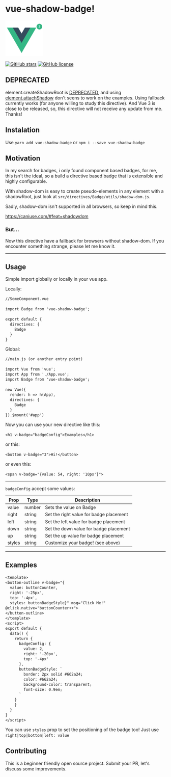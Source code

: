 # vue-shadow-badge!

![logo](https://github.com/WandersonAlves/vue-shadow-badge/blob/master/prints/vue-badge.png?raw=true)

[![GitHub stars](https://img.shields.io/github/stars/WandersonAlves/vue-shadow-badge.svg?style=flat-square)](https://github.com/WandersonAlves/vue-shadow-badge/stargazers)
[![GitHub license](https://img.shields.io/github/license/WandersonAlves/vue-shadow-badge.svg?style=flat-square)](https://github.com/WandersonAlves/vue-shadow-badge)

## DEPRECATED

element.createShadowRoot is [DEPRECATED](https://developer.mozilla.org/en-US/docs/Web/API/Element/createShadowRoot), and using [element.attachShadow](https://developer.mozilla.org/en-US/docs/Web/API/Element/attachShadow) don't seens to work on the examples. Using fallback currently works (for anyone willing to study this directive). And Vue 3 is close to be released, so, this directive will not receive any update from me. Thanks!


## Instalation

Use `yarn add vue-shadow-badge` or `npm i --save vue-shadow-badge`

## Motivation

In my search for badges, i only found component based badges, for me, this isn't the ideal, so a build a directive based badge that is extensible and highly configurable.

With shadow-dom is easy to create pseudo-elements in any element with a shadowRoot, just look at `src/directives/Badge/utils/shadow-dom.js`.

Sadly, shadow-dom isn't supported in all browsers, so keep in mind this.

https://caniuse.com/#feat=shadowdom

### But...

Now this directive have a fallback for browsers without shadow-dom. If you encounter something strange, please let me know it.

___

## Usage

Simple import globally or locally in your vue app.

Locally:

```
//SomeComponent.vue

import Badge from 'vue-shadow-badge';

export default {
  directives: {
    Badge
  }
}
```

Global:

```
//main.js (or another entry point)

import Vue from 'vue';
import App from './App.vue';
import Badge from 'vue-shadow-badge';

new Vue({
  render: h => h(App),
  directives: {
    Badge
  }
}).$mount('#app')
```

Now you can use your new directive like this:

`<h1 v-badge="badgeConfig">Examples</h1>`

or this:

`<button v-badge="3">Hi!</button>`

or even this:

`<span v-badge="{value: 54, right: '10px'}">`

___

`badgeConfig` accept some values:

| Prop   | Type   | Description                             |
|--------|--------|-----------------------------------------|
| value  | number | Sets the value on Badge                 |
| right  | string | Set the right value for badge placement |
| left   | string | Set the left value for badge placement  |
| down   | string | Set the down value for badge placement  |
| up     | string | Set the up value for badge placement    |
| styles | string | Customize your badge! (see above)       |

___

## Examples

```
<template>
<button-outline v-badge="{
  value: buttonCounter,
  right: '-25px',
  top: '-4px',
  styles: buttonBadgeStyle}" msg="Click Me!" @click.native="buttonCounter++">
</button-outline>
</template>
<script>
export default {
  data() {
    return {
      badgeConfig: {
        value: 2,
        right: '-20px',
        top: '-4px'
      },
      buttonBadgeStyle: `
        border: 2px solid #662a24;
        color: #662a24;
        background-color: transparent;
        font-size: 0.9em;
      `
    }
    }
  }
}
</script>
```
You can use `styles` prop to set the positioning of the badge too! Just use `right|top|bottom|left: value`

## Contributing

This is a beginner friendly open source project. Submit your PR, let's discuss some improvements.
